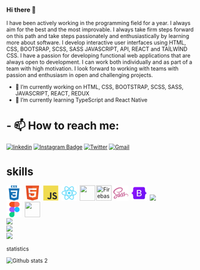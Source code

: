 ### Hi there 👋



I have been actively working in the programming field for a year.
I always aim for the best and the most improvable. I always take firm steps forward on this path and take steps passionately and enthusiastically by learning more about software.
I develop interactive user interfaces using HTML, CSS, BOOTSRAP, SCSS, SASS JAVASCRIPT, API, REACT and TAİLWİND CSS. 
I have a passion for developing functional web applications that are always open to development. I can work both individually and as part of a team with high motivation.
I look forward to working with teams with passion and enthusiasm in open and challenging projects.

- 🔭 I’m currently working on HTML, CSS, BOOTSTRAP, SCSS, SASS, JAVASCRIPT, REACT, REDUX
- 🌱 I’m currently learning  TypeScript and React Native



# - 📫 How to reach me:

[![linkedin](https://img.shields.io/badge/LinkedIn-0077B5?style=for-the-badge&logo=linkedin&logoColor=white)](https://www.linkedin.com/in/seydiemre/)  [![Instagram Badge](https://img.shields.io/badge/Instagram-E4405F?style=for-the-badge&logo=instagram&logoColor=white)](https://www.instagram.com/seyem.20/)    [![Twitter](https://img.shields.io/badge/X-000000?style=for-the-badge&logo=x&logoColor=white)](https://twitter.com/SeydiEmre181889)   [![Gmail](https://img.shields.io/badge/Gmail-D14836?style=for-the-badge&logo=gmail&logoColor=white)](mailto:seydiemre48@gmail.com)









# skills

<img src="https://github.com/devicons/devicon/blob/master/icons/css3/css3-plain-wordmark.svg"  title="CSS3" alt="CSS" width="40" height="40"/>&nbsp;
<img src="https://github.com/devicons/devicon/blob/master/icons/html5/html5-original.svg" title="HTML5" alt="HTML" width="40" height="40"/>&nbsp;
<img src="https://github.com/devicons/devicon/blob/master/icons/javascript/javascript-original.svg" title="JavaScript" alt="JavaScript" width="40" height="40"/>&nbsp;
<img src="https://github.com/devicons/devicon/blob/master/icons/react/react-original.svg" title="React" alt="React" width="40" height="40"/>&nbsp;
<img src="https://cdn.jsdelivr.net/gh/devicons/devicon/icons/redux/redux-original.svg" width="40" height="40" />
<img src="https://cdn.jsdelivr.net/gh/devicons/devicon/icons/firebase/firebase-plain-wordmark.svg" title="Firebase" width="40" height="40" />
<img src="https://github.com/devicons/devicon/blob/master/icons/sass/sass-original.svg" title="SASS" alt="SASS" width="40" height="40"/>&nbsp;
<img src="https://github.com/devicons/devicon/blob/master/icons/bootstrap/bootstrap-original.svg" title="Bootstrap" alt="Bootstrap" width="40" height="40"/>&nbsp;
<img src="https://cdn.jsdelivr.net/gh/devicons/devicon/icons/tailwindcss/tailwindcss-plain.svg" />          
<img src="https://github.com/devicons/devicon/blob/master/icons/figma/figma-original.svg" title="FIGMA" alt="FIGMA" width="40" height="40"/>&nbsp;
<img src="https://cdn.jsdelivr.net/gh/devicons/devicon/icons/typescript/typescript-original.svg"  width="40" height="40"/>          
<img src="https://img.shields.io/badge/VSCode-0078D4?style=for-the-badge&logo=visual%20studio%20code&logoColor=white"/>  
<img src="https://img.shields.io/badge/GIT-E44C30?style=for-the-badge&logo=git&logoColor=white"/>  
<img src="https://img.shields.io/badge/API-E44C30?style=flat&amp;logo=git&amp;logoColor=white"/>




  


statistics

![Github stats 2](https://github-readme-stats.vercel.app/api?username=seyemr&show_icons=true&theme=radical)
